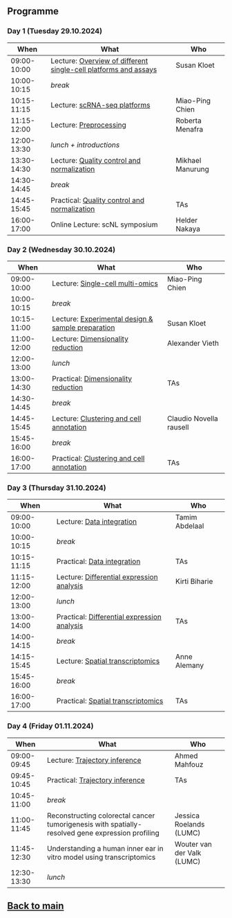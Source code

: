 ## Programme

### Day 1 (Tuesday 29.10.2024)
| When | What | Who |
| ------------- | ------------- | ------------- |
|09:00-10:00 |Lecture: [Overview of different single-cell platforms and assays](Lectures/Day1_Overview_single_cell_sequencing_Kloet_2024.pdf) | Susan Kloet |
|10:00-10:15 |_break_ |  |
|10:15-11:15 |Lecture: [scRNA-seq platforms](Lectures/Day1_scRNAseq_platforms_MPChien_2024.pdf) | Miao-Ping Chien |
|11:15-12:00 |Lecture: [Preprocessing](Lectures/Day1_SingleCell_pre-process_2024_Menafra.pdf) | Roberta Menafra |
|12:00-13:30 |_lunch + introductions_ |  |
|13:30-14:30 |Lecture: [Quality control and normalization](Lectures/Day1_QC_normalization_Manurung.pdf) | Mikhael Manurung |
|14:30-14:45 |_break_| |
|14:45-15:45 |Practical: [Quality control and normalization](./session-qc-normalization/QC_Normalization.md) | TAs |
|16:00-17:00 |Online Lecture: scNL symposium | Helder Nakaya |

### Day 2 (Wednesday 30.10.2024)
| When | What | Who |
| ------------- | ------------- | ------------- |
|09:00-10:00 |Lecture: [Single-cell multi-omics](Lectures/Day2_Multiomics_MPChien_2024.pdf) | Miao-Ping Chien |
|10:00-10:15 |_break_ |  |
|10:15-11:00 |Lecture: [Experimental design & sample preparation](Lectures/Day2_Sample_prep_and_experimental_design_Kloet.pdf) | Susan Kloet |
|11:00-12:00 |Lecture: [Dimensionality reduction](Lectures/Day2_Dimentionality_reduction_Vieth_2024.pdf) | Alexander Vieth |
|12:00-13:00 |_lunch_ |  |
|13:00-14:30 |Practical: [Dimensionality reduction](./session-dimensionalityreduction/Dimensionality_Reduction.md) | TAs |
|14:30-14:45 |_break_ | |
|14:45-15:45 |Lecture: [Clustering and cell annotation](Lectures/Day2_clustering_Novella_Rausell_2024.pdf) | Claudio Novella rausell |
|15:45-16:00 |_break_ | |
|16:00-17:00 |Practical: [Clustering and cell annotation](./session-clustering/Clustering.md) | TAs |


### Day 3 (Thursday 31.10.2024) 
| When | What | Who |
| ------------- | ------------- | ------------- |
|09:00-10:00 |Lecture: [Data integration](Lectures/Day3_Data_Integration_Abdelaal_2024.pdf) | Tamim Abdelaal |
|10:00-10:15 |_break_ |  |
|10:15-11:15 |Practical: [Data integration](./session-integration/Data_Integration.md) | TAs |
|11:15-12:00 |Lecture: [Differential expression analysis](Lectures/Day3_Differential_expression_analysis_Mahfouz.pdf) | Kirti Biharie |
|12:00-13:00 |_lunch_ |  |
|13:00-14:00 |Practical: [Differential expression analysis](./session-differentialexpression/Differential_Expression.md) | TAs |
|14:00-14:15 |_break_ | |
|14:15-15:45 |Lecture: [Spatial transcriptomics](Lectures/Day4_SpatialTranscriptomics_Heezen.pdf) | Anne Alemany |
|15:45-16:00 |_break_ | |
|16:00-17:00 |Practical: [Spatial transcriptomics](./session-spatialtranscriptomics/Spatialtranscriptomics.md) | TAs |

### Day 4 (Friday 01.11.2024) 
| When | What | Who |
| ------------- | ------------- | ------------- |
|09:00-09:45 |Lecture: [Trajectory inference](session-trajectories/session-trajectories.md) | Ahmed Mahfouz |
|09:45-10:45 |Practical: [Trajectory inference](./session-trajectories/session-trajectories.md) | TAs |
|10:45-11:00 |_break_ |  |
|11:00-11:45 |Reconstructing colorectal cancer tumorigenesis with spatially-resolved gene expression profiling | Jessica Roelands (LUMC) |
|11:45-12:30 |Understanding a human inner ear in vitro model using transcriptomics | Wouter van der Valk (LUMC) |
|12:30-13:30 |_lunch_ |  |

## [Back to main](README.md)

